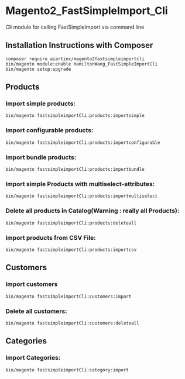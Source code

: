 # Magento2_FastSimpleImport_Cli
Cli module for calling FastSimpleImport via command line



Installation Instructions with Composer
---------------------------------------------

    composer require aiartinc/magento2fastsimpleimportcli
    bin/magento module:enable HamiltonWang_FastSimpleImportCli
    bin/magento setup:upgrade
    



## Products

### Import simple products:
`bin/magento fastsimpleimportCli:products:importsimple`

### Import configurable products:
`bin/magento fastsimpleimportCli:products:importconfigurable`

### Import bundle products:
`bin/magento fastsimpleimportCli:products:importbundle`

### Import simple Products with multiselect-attributes:
`bin/magento fastsimpleimportCli:products:importmultiselect`

### Delete all products in Catalog(Warning : really all Products):
`bin/magento fastsimpleimportCli:products:deleteall`

### Import products from CSV File:
`bin/magento fastsimpleimportCli:products:importcsv`

## Customers

### Import customers
`bin/magento fastsimpleimportCli:customers:import`

### Delete all customers:
`bin/magento fastsimpleimportCli:customers:deleteall`

## Categories

### Import Categories:
`bin/magento fastsimpleimportCli:category:import`
